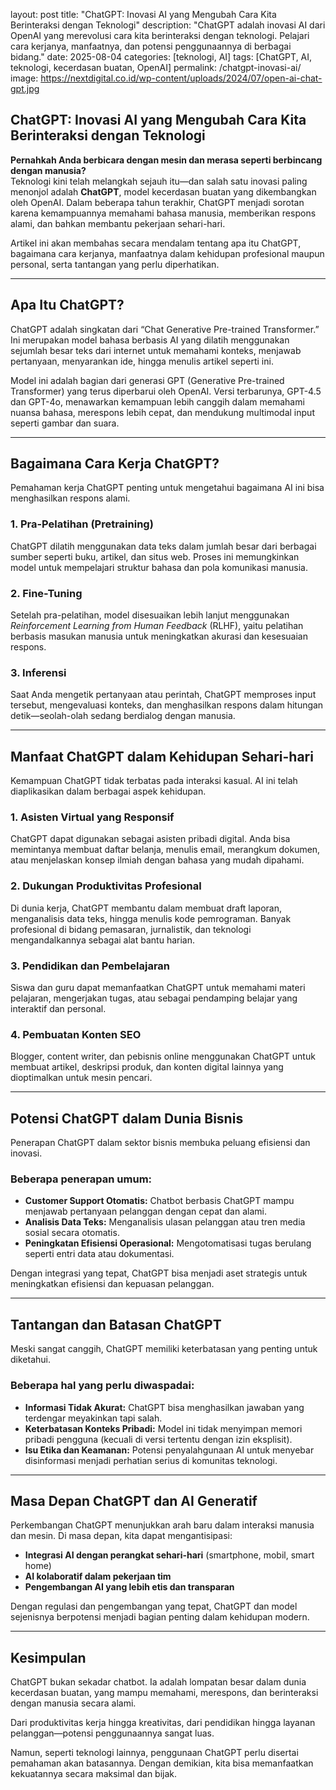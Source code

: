 layout: post
title: "ChatGPT: Inovasi AI yang Mengubah Cara Kita Berinteraksi dengan Teknologi"
description: "ChatGPT adalah inovasi AI dari OpenAI yang merevolusi cara kita berinteraksi dengan teknologi. Pelajari cara kerjanya, manfaatnya, dan potensi penggunaannya di berbagai bidang."
date: 2025-08-04
categories: [teknologi, AI]
tags: [ChatGPT, AI, teknologi, kecerdasan buatan, OpenAI]
permalink: /chatgpt-inovasi-ai/
image: https://nextdigital.co.id/wp-content/uploads/2024/07/open-ai-chat-gpt.jpg

## ChatGPT: Inovasi AI yang Mengubah Cara Kita Berinteraksi dengan Teknologi

**Pernahkah Anda berbicara dengan mesin dan merasa seperti berbincang dengan manusia?**  
Teknologi kini telah melangkah sejauh itu—dan salah satu inovasi paling menonjol adalah **ChatGPT**, model kecerdasan buatan yang dikembangkan oleh OpenAI. Dalam beberapa tahun terakhir, ChatGPT menjadi sorotan karena kemampuannya memahami bahasa manusia, memberikan respons alami, dan bahkan membantu pekerjaan sehari-hari.

Artikel ini akan membahas secara mendalam tentang apa itu ChatGPT, bagaimana cara kerjanya, manfaatnya dalam kehidupan profesional maupun personal, serta tantangan yang perlu diperhatikan.

---

## Apa Itu ChatGPT?

ChatGPT adalah singkatan dari “Chat Generative Pre-trained Transformer.” Ini merupakan model bahasa berbasis AI yang dilatih menggunakan sejumlah besar teks dari internet untuk memahami konteks, menjawab pertanyaan, menyarankan ide, hingga menulis artikel seperti ini.

Model ini adalah bagian dari generasi GPT (Generative Pre-trained Transformer) yang terus diperbarui oleh OpenAI. Versi terbarunya, GPT-4.5 dan GPT-4o, menawarkan kemampuan lebih canggih dalam memahami nuansa bahasa, merespons lebih cepat, dan mendukung multimodal input seperti gambar dan suara.

---

## Bagaimana Cara Kerja ChatGPT?

Pemahaman kerja ChatGPT penting untuk mengetahui bagaimana AI ini bisa menghasilkan respons alami.

### 1. Pra-Pelatihan (Pretraining)

ChatGPT dilatih menggunakan data teks dalam jumlah besar dari berbagai sumber seperti buku, artikel, dan situs web. Proses ini memungkinkan model untuk mempelajari struktur bahasa dan pola komunikasi manusia.

### 2. Fine-Tuning

Setelah pra-pelatihan, model disesuaikan lebih lanjut menggunakan *Reinforcement Learning from Human Feedback* (RLHF), yaitu pelatihan berbasis masukan manusia untuk meningkatkan akurasi dan kesesuaian respons.

### 3. Inferensi

Saat Anda mengetik pertanyaan atau perintah, ChatGPT memproses input tersebut, mengevaluasi konteks, dan menghasilkan respons dalam hitungan detik—seolah-olah sedang berdialog dengan manusia.

---

## Manfaat ChatGPT dalam Kehidupan Sehari-hari

Kemampuan ChatGPT tidak terbatas pada interaksi kasual. AI ini telah diaplikasikan dalam berbagai aspek kehidupan.

### 1. Asisten Virtual yang Responsif

ChatGPT dapat digunakan sebagai asisten pribadi digital. Anda bisa memintanya membuat daftar belanja, menulis email, merangkum dokumen, atau menjelaskan konsep ilmiah dengan bahasa yang mudah dipahami.

### 2. Dukungan Produktivitas Profesional

Di dunia kerja, ChatGPT membantu dalam membuat draft laporan, menganalisis data teks, hingga menulis kode pemrograman. Banyak profesional di bidang pemasaran, jurnalistik, dan teknologi mengandalkannya sebagai alat bantu harian.

### 3. Pendidikan dan Pembelajaran

Siswa dan guru dapat memanfaatkan ChatGPT untuk memahami materi pelajaran, mengerjakan tugas, atau sebagai pendamping belajar yang interaktif dan personal.

### 4. Pembuatan Konten SEO

Blogger, content writer, dan pebisnis online menggunakan ChatGPT untuk membuat artikel, deskripsi produk, dan konten digital lainnya yang dioptimalkan untuk mesin pencari.

---

## Potensi ChatGPT dalam Dunia Bisnis

Penerapan ChatGPT dalam sektor bisnis membuka peluang efisiensi dan inovasi.

### Beberapa penerapan umum:

* **Customer Support Otomatis:** Chatbot berbasis ChatGPT mampu menjawab pertanyaan pelanggan dengan cepat dan alami.  
* **Analisis Data Teks:** Menganalisis ulasan pelanggan atau tren media sosial secara otomatis.  
* **Peningkatan Efisiensi Operasional:** Mengotomatisasi tugas berulang seperti entri data atau dokumentasi.

Dengan integrasi yang tepat, ChatGPT bisa menjadi aset strategis untuk meningkatkan efisiensi dan kepuasan pelanggan.

---

## Tantangan dan Batasan ChatGPT

Meski sangat canggih, ChatGPT memiliki keterbatasan yang penting untuk diketahui.

### Beberapa hal yang perlu diwaspadai:

* **Informasi Tidak Akurat:** ChatGPT bisa menghasilkan jawaban yang terdengar meyakinkan tapi salah.  
* **Keterbatasan Konteks Pribadi:** Model ini tidak menyimpan memori pribadi pengguna (kecuali di versi tertentu dengan izin eksplisit).  
* **Isu Etika dan Keamanan:** Potensi penyalahgunaan AI untuk menyebar disinformasi menjadi perhatian serius di komunitas teknologi.

---

## Masa Depan ChatGPT dan AI Generatif

Perkembangan ChatGPT menunjukkan arah baru dalam interaksi manusia dan mesin. Di masa depan, kita dapat mengantisipasi:

* **Integrasi AI dengan perangkat sehari-hari** (smartphone, mobil, smart home)  
* **AI kolaboratif dalam pekerjaan tim**  
* **Pengembangan AI yang lebih etis dan transparan**

Dengan regulasi dan pengembangan yang tepat, ChatGPT dan model sejenisnya berpotensi menjadi bagian penting dalam kehidupan modern.

---

## Kesimpulan

ChatGPT bukan sekadar chatbot. Ia adalah lompatan besar dalam dunia kecerdasan buatan, yang mampu memahami, merespons, dan berinteraksi dengan manusia secara alami.

Dari produktivitas kerja hingga kreativitas, dari pendidikan hingga layanan pelanggan—potensi penggunaannya sangat luas.

Namun, seperti teknologi lainnya, penggunaan ChatGPT perlu disertai pemahaman akan batasannya. Dengan demikian, kita bisa memanfaatkan kekuatannya secara maksimal dan bijak.
